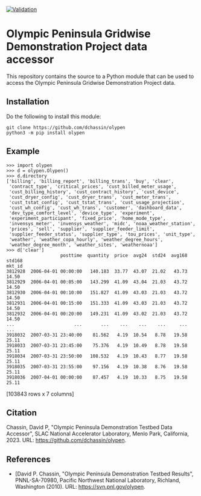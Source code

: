 [![Validation](../../actions/workflows/main.yml/badge.svg)](../../actions/workflows/main.yml)

# Olympic Peninsula Gridwise Demonstration Project data accessor

This repository contains the source to a Python module that can be used to access the Olympic Peninsula Gridwise Demonstration Project data.

## Installation

Do the following to install this module:

~~~
git clone https://github.com/dchassin/olypen
python3 -m pip install olypen
~~~

## Example

~~~
>>> import olypen
>>> d = olypen.Olypen()
>>> d.directory
['billing', 'billing_report', 'billing_trans', 'buy', 'clear',
 'contract_type', 'critical_prices', 'cust_billed_meter_usage',
 'cust_billing_history', 'cust_contract_history', 'cust_device',
 'cust_dryer_config', 'cust_dryer_trans', 'cust_meter_trans',
 'cust_tstat_config', 'cust_tstat_trans', 'cust_usage_projection',
 'cust_wh_config', 'cust_wh_trans', 'customer', 'dashboard_data',
 'dev_type_comfort_level', 'device_type', 'experiment',
 'experiment_participant', 'fixed_price', 'home_mode_type',
 'invensys_meter', 'invensys_weather', 'midc', 'noaa_weather_station',
 'prices', 'sell', 'supplier', 'supplier_feeder_limit',
 'supplier_feeder_status', 'supplier_type', 'tou_prices', 'unit_type',
 'weather', 'weather_copa_hourly', 'weather_degree_hours',
 'weather_degree_month', 'weather_sites', 'weathernoaa']
>>> d['clear']
                    posttime  quantity  price  avg24  std24  avg168  std168
mkt_id                                                                     
3812928  2006-04-01 00:00:00   140.183  33.77  43.07  21.02   43.73   14.50
3812929  2006-04-01 00:05:00   143.299  41.09  43.04  21.03   43.72   14.50
3812930  2006-04-01 00:10:00   151.827  41.09  43.03  21.03   43.72   14.50
3812931  2006-04-01 00:15:00   151.333  41.09  43.03  21.03   43.72   14.50
3812932  2006-04-01 00:20:00   149.231  41.09  43.02  21.03   43.72   14.50
...                      ...       ...    ...    ...    ...     ...     ...
3918032  2007-03-31 23:40:00    81.562   4.19  10.54   8.78   19.58   25.11
3918033  2007-03-31 23:45:00    75.376   4.19  10.49   8.78   19.58   25.11
3918034  2007-03-31 23:50:00   108.532   4.19  10.43   8.77   19.58   25.11
3918035  2007-03-31 23:55:00    97.156   4.19  10.38   8.76   19.58   25.11
3918036  2007-04-01 00:00:00    87.457   4.19  10.33   8.75   19.58   25.11
~~~

[103843 rows x 7 columns]

## Citation

Chassin, David P, "Olympic Peninsula Demonstration Testbed Data Accessor", SLAC National Accelerator Laboratory, Menlo Park, California, 2023. URL: https://github.com/dchassin/olypen.

## References

* [David P. Chassin, "Olympic Peninsula Demonstration Testbed Results", PNNL-SA-70980, Pacific Northwest National Laboratory, Richland, Washington (2010). URL: https://svn.pnl.gov/olypen.
